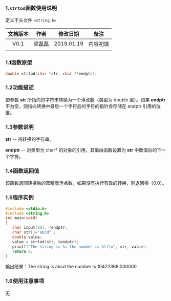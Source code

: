 ### 1.`strtod`函数使用说明

定义于头文件 `<string.h>`



| 文档版本 |  作者  |  修改日期  |   备注   |
| :------: | :----: | :--------: | :------: |
|   V0.1   | 梁磊磊 | 2019.01.19 | 内容初填 |
|          |        |            |          |







### 1.1函数原型

```c
double strtod(char *str, char **endptr);
```



### 1.2功能描述

 把参数 **str** 所指向的字符串转换为一个浮点数（类型为 double 型）。如果 **endptr** 不为空，则指向转换中最后一个字符后的字符的指针会存储在 endptr 引用的位置。 

### 1.3参数说明

**str** -- 待转换的字符串。

 **endptr** --  对类型为 char* 的对象的引用，其值由函数设置为 **str** 中数值后的下一个字符。 



### 1.4函数返回值

   该函数返回转换后的双精度浮点数，如果没有执行有效的转换，则返回零（0.0）。  

### 1.5程序实例



```c
#include <stdio.h>  
#include <string.h> 
int main(void)  
{  
   char input[80], *endptr; 
   char str[]="abcd" ; 
   double value;
   value = strtod(str, &endptr);  
   printf("The string is %s the number is %lf\n", str, value);  
   return 0;  
}  


```



输出结果：The string is abcd the number is 10422368.000000





### 1.6使用注意事项

无